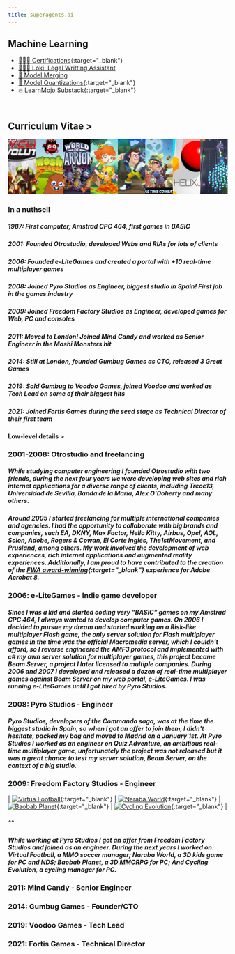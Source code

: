 ```yaml
---
title: superagents.ai
---
```


## Machine Learning

- [🧑🏻‍🎓 Certifications](https://www.linkedin.com/in/ignacio-garmendia-a2076a3/details/certifications/){:target="_blank"}
- [👩🏻‍⚖️ Loki: Legal Writting Assistant](https://www.superagents.ai/2024/05/04/loki/)
- [🧪 Model Merging](https://www.superagents.ai/2024/05/04/model_merging/)
- [🤗 Model Quantizations](https://huggingface.co/collections/neopolita/quants-65edf306a24bc01911107199){:target="_blank"}
- [🔥 LearnMojo Substack](https://learnmojo.substack.com/){:target="_blank"}

<br>

## Curriculum Vitae >

<!-- .slide -->
![Games](https://github.com/Neopolita/superagents.ai/blob/main/images/games.png?raw=true)
### In a nuthsell

##### 1987: First computer, Amstrad CPC 464, first games in BASIC
##### 2001: **Founded Otrostudio**, developed **Webs and RIAs** for lots of clients
##### 2006: **Founded e-LiteGames** and created a portal with **+10 real-time multiplayer games**
##### 2008: **Joined Pyro Studios** as **Engineer**, biggest studio in Spain! First job in the games industry
##### 2009: **Joined Freedom Factory Studios** as **Engineer**, developed games for **Web, PC and consoles**
##### 2011: Moved to London! **Joined Mind Candy** and worked as **Senior Engineer** in the **Moshi Monsters** hit
##### 2014: Still at London, **founded Gumbug Games as CTO**, released **3 Great Games**
##### 2019: **Sold Gumbug to Voodoo Games**, joined Voodoo and worked as **Tech Lead** on some of their biggest hits
##### 2021: **Joined Fortis Games** during the seed stage as **Technical Director** of their first team

#### Low-level details >

<!-- .slide -->

### 2001-2008: Otrostudio and freelancing

##### While studying computer engineering I founded **Otrostudio** with two friends, during the next four years we were developing **web sites and rich internet applications** for a diverse range of clients, including **Trece13, Universidad de Sevilla, Banda de la María, Alex O'Doherty** and many others.

##### Around 2005 I started freelancing for multiple international companies and agencies. I had the opportunity to collaborate with big brands and companies, such **EA, DKNY, Max Factor, Hello Kitty, Airbus, Opel, AOL, Scion, Adobe, Rogers & Cowan, El Corte Inglés, The1stMovement, and Prusland**, among others. My work involved the development of web experiences, rich internet applications and augmented reality experiences. Additionally, I am proud to have contributed to the creation of the **[FWA award-winning](https://thefwa.com/cases/adobe-acrobat-8-experience){:target="_blank"}** experience for **Adobe Acrobat 8**.

<!-- .slide vertical=true -->

### 2006: e-LiteGames - Indie game developer

##### Since I was a kid and started coding very "BASIC" games on my Amstrad CPC 464, I always wanted to develop computer games. On 2006 I decided to pursue my dream and started working on a Risk-like multiplayer Flash game, the only server solution for Flash multiplayer games in the time was the official Macromedia server, which I couldn't afford, so **I reverse engineered the AMF3 protocol and implemented with c# my own server solution for multiplayer games, this project became Beam Server**, a project I later licensed to multiple companies. During 2006 and 2007 **I developed and released a dozen of real-time multiplayer games against Beam Server on my web portal, e-LiteGames**. I was running e-LiteGames until I got hired by Pyro Studios.

<!-- .slide vertical=true -->

### 2008: Pyro Studios - Engineer

##### Pyro Studios, developers of the Commando saga, was at the time the biggest studio in Spain, so when I got an offer to join them, I didn't hesitate, packed my bag and moved to Madrid on a January 1st. At Pyro Studios **I worked as an engineer on Quiz Adventure, an ambitious real-time multiplayer game**, unfortunately the project was not released but **it was a great chance to test my server solution, Beam Server, on the context of a big studio**.

<!-- .slide vertical=true -->

### 2009: Freedom Factory Studios - Engineer

| [![Virtua Football](http://img.youtube.com/vi/vq_mzEoVlh8/0.jpg)](http://www.youtube.com/watch?v=vq_mzEoVlh8){:target="_blank"} | [![Naraba World](http://img.youtube.com/vi/bF5DJOQkFPE/0.jpg)](http://www.youtube.com/watch?v=bF5DJOQkFPE){:target="_blank"} | [![Baobab Planet](http://img.youtube.com/vi/wIX0pHa6BKQ/0.jpg)](http://www.youtube.com/watch?v=wIX0pHa6BKQ){:target="_blank"} | [![Cycling Evolution](http://img.youtube.com/vi/IsHRIYzHxFo/0.jpg)](http://www.youtube.com/watch?v=IsHRIYzHxFo){:target="_blank"} |

##### ^^
##### While working at Pyro Studios I got an offer from **Freedom Factory Studios and joined as an engineer**. During the next years I worked on: **Virtual Football, a MMO soccer manager; Naraba World, a 3D kids game for PC and NDS; Baobab Planet, a 3D MMORPG for PC; And Cycling Evolution, a cycling manager for PC**.

<!-- .slide vertical=true -->

### 2011: Mind Candy - Senior Engineer

<!-- .slide vertical=true -->

### 2014: Gumbug Games - Founder/CTO

<!-- .slide vertical=true -->

### 2019: Voodoo Games - Tech Lead

<!-- .slide vertical=true -->

### 2021: Fortis Games - Technical Director
